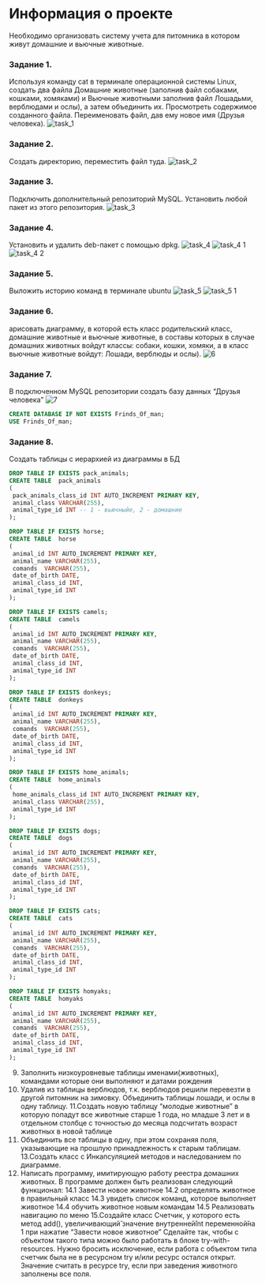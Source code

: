 # Информация о проекте
Необходимо организовать систему учета для питомника в котором живут
домашние и вьючные животные.

### Задание 1.
Используя команду cat в терминале операционной системы Linux, создать
два файла Домашние животные (заполнив файл собаками, кошками,
хомяками) и Вьючные животными заполнив файл Лошадьми, верблюдами и
ослы), а затем объединить их. Просмотреть содержимое созданного файла.
Переименовать файл, дав ему новое имя (Друзья человека).
![task_1](https://github.com/MaksimZ91/Animal_Reestr/assets/72209139/5bef9f95-be8d-4905-99e4-3d7b473cc86f)
### Задание 2.
Создать директорию, переместить файл туда.
![task_2](https://github.com/MaksimZ91/Animal_Reestr/assets/72209139/dd30f659-52dd-4244-97f3-eea12b19c303)
### Задание 3.
Подключить дополнительный репозиторий MySQL. Установить любой пакет
из этого репозитория.
![task_3](https://github.com/MaksimZ91/Animal_Reestr/assets/72209139/b302a5d3-de51-437f-9c7f-cff0b6b7783a)
### Задание 4.
Установить и удалить deb-пакет с помощью dpkg.
![task_4](https://github.com/MaksimZ91/Animal_Reestr/assets/72209139/f8e09327-28dd-48bd-82e0-6a7103d51767)
![task_4 1](https://github.com/MaksimZ91/Animal_Reestr/assets/72209139/e19c2621-6159-4fcc-be16-63baaaca289a)
![task_4 2](https://github.com/MaksimZ91/Animal_Reestr/assets/72209139/5af7d584-0913-47f6-848b-de722a0849d7)
### Задание 5.
Выложить историю команд в терминале ubuntu
![task_5](https://github.com/MaksimZ91/Animal_Reestr/assets/72209139/8ea96d4b-53a5-4fb0-b632-23700afd5b80)
![task_5 1](https://github.com/MaksimZ91/Animal_Reestr/assets/72209139/7c302e63-ff03-431d-8a23-35e234130ba2)
### Задание 6.
арисовать диаграмму, в которой есть класс родительский класс, домашние
животные и вьючные животные, в составы которых в случае домашних
животных войдут классы: собаки, кошки, хомяки, а в класс вьючные животные
войдут: Лошади, верблюды и ослы).
![6](https://github.com/MaksimZ91/Animal_Reestr/assets/72209139/d0cf1dd8-0f43-4c9e-8f5f-6ffe39b8a183)
### Задание 7.
В подключенном MySQL репозитории создать базу данных “Друзья
человека”
![7](https://github.com/MaksimZ91/Animal_Reestr/assets/72209139/ff5d7c4b-ecee-4150-b53d-ccc01b9d6f93)
```sql
CREATE DATABASE IF NOT EXISTS Frinds_Of_man;
USE Frinds_Of_man;
```
### Задание 8.
Создать таблицы с иерархией из диаграммы в БД
```sql
DROP TABLE IF EXISTS pack_animals;
CREATE TABLE  pack_animals
(
 pack_animals_class_id INT AUTO_INCREMENT PRIMARY KEY,
 animal_class VARCHAR(255),
 animal_type_id INT -- 1 - вьючныйе, 2 - домашние
);

DROP TABLE IF EXISTS horse;
CREATE TABLE  horse
(
 animal_id INT AUTO_INCREMENT PRIMARY KEY,
 animal_name VARCHAR(255),
 comands  VARCHAR(255),
 date_of_birth DATE,
 animal_class_id INT,
 animal_type_id INT
);

DROP TABLE IF EXISTS camels;
CREATE TABLE  camels
(
 animal_id INT AUTO_INCREMENT PRIMARY KEY,
 animal_name VARCHAR(255),
 comands  VARCHAR(255),
 date_of_birth DATE,
 animal_class_id INT,
 animal_type_id INT
);

DROP TABLE IF EXISTS donkeys;
CREATE TABLE  donkeys
(
 animal_id INT AUTO_INCREMENT PRIMARY KEY,
 animal_name VARCHAR(255),
 comands  VARCHAR(255),
 date_of_birth DATE,
 animal_class_id INT,
 animal_type_id INT
);

DROP TABLE IF EXISTS home_animals;
CREATE TABLE  home_animals
(
 home_animals_class_id INT AUTO_INCREMENT PRIMARY KEY,
 animal_class VARCHAR(255),
 animal_type_id INT
);

DROP TABLE IF EXISTS dogs;
CREATE TABLE  dogs
(
 animal_id INT AUTO_INCREMENT PRIMARY KEY,
 animal_name VARCHAR(255),
 comands  VARCHAR(255),
 date_of_birth DATE,
 animal_class_id INT,
 animal_type_id INT
);

DROP TABLE IF EXISTS cats;
CREATE TABLE  cats
(
 animal_id INT AUTO_INCREMENT PRIMARY KEY,
 animal_name VARCHAR(255),
 comands  VARCHAR(255),
 date_of_birth DATE,
 animal_class_id INT,
 animal_type_id INT
);

DROP TABLE IF EXISTS homyaks;
CREATE TABLE  homyaks
(
 animal_id INT AUTO_INCREMENT PRIMARY KEY,
 animal_name VARCHAR(255),
 comands  VARCHAR(255),
 date_of_birth DATE,
 animal_class_id INT,
 animal_type_id INT
);
```
9. Заполнить низкоуровневые таблицы именами(животных), командами
которые они выполняют и датами рождения
10. Удалив из таблицы верблюдов, т.к. верблюдов решили перевезти в другой
питомник на зимовку. Объединить таблицы лошади, и ослы в одну таблицу.
11.Создать новую таблицу “молодые животные” в которую попадут все
животные старше 1 года, но младше 3 лет и в отдельном столбце с точностью
до месяца подсчитать возраст животных в новой таблице
12. Объединить все таблицы в одну, при этом сохраняя поля, указывающие на
прошлую принадлежность к старым таблицам.
13.Создать класс с Инкапсуляцией методов и наследованием по диаграмме.
14. Написать программу, имитирующую работу реестра домашних животных.
В программе должен быть реализован следующий функционал:
14.1 Завести новое животное
14.2 определять животное в правильный класс
14.3 увидеть список команд, которое выполняет животное
14.4 обучить животное новым командам
14.5 Реализовать навигацию по меню
15.Создайте класс Счетчик, у которого есть метод add(), увеличивающий̆
значение внутренней̆int переменной̆на 1 при нажатие “Завести новое
животное” Сделайте так, чтобы с объектом такого типа можно было работать в
блоке try-with-resources. Нужно бросить исключение, если работа с объектом
типа счетчик была не в ресурсном try и/или ресурс остался открыт. Значение
считать в ресурсе try, если при заведения животного заполнены все поля.
